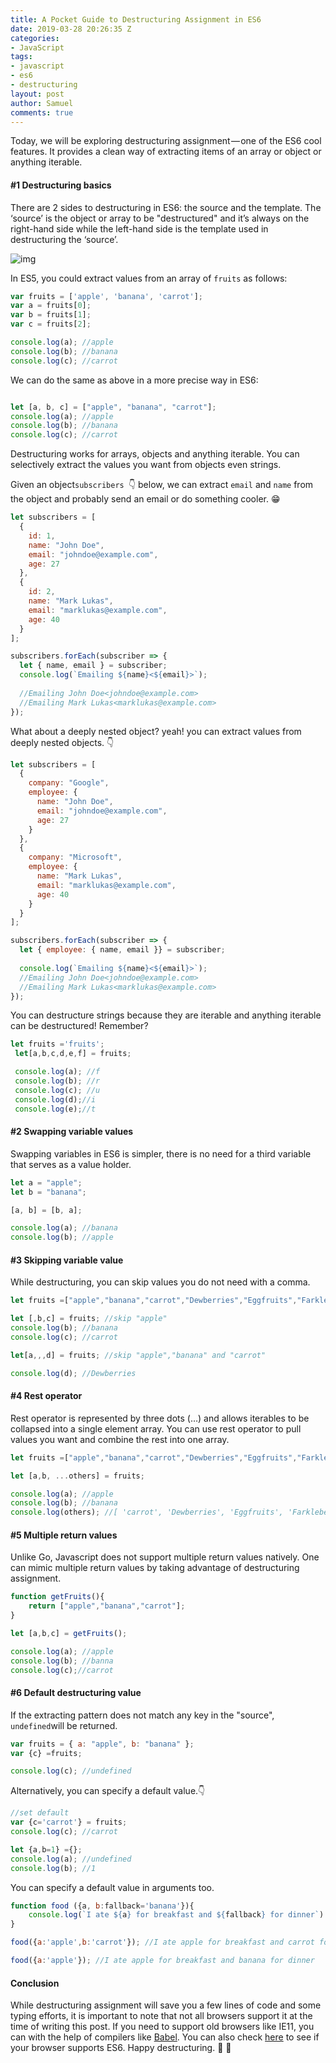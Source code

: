 ```yaml
---
title: A Pocket Guide to Destructuring Assignment in ES6
date: 2019-03-28 20:26:35 Z
categories:
- JavaScript
tags:
- javascript
- es6
- destructuring
layout: post
author: Samuel
comments: true
---
```


Today, we will be exploring destructuring assignment — one of the ES6 cool features. It provides a clean way of extracting items of an array or object or anything iterable.

#### #1 Destructuring basics

There are 2 sides to destructuring in ES6: the source and the template. The ‘source’ is the object or array to be "destructured" and it’s always on the right-hand side while the left-hand side is the template used in destructuring the ‘source’.



![img](https://cdn-images-1.medium.com/max/1600/1*Yip_EbziXMV8__CO_h_ahw.png)

In ES5, you could extract values from an array of `fruits` as follows:

```js
var fruits = ['apple', 'banana', 'carrot'];
var a = fruits[0];
var b = fruits[1];
var c = fruits[2];

console.log(a); //apple
console.log(b); //banana
console.log(c); //carrot
```

We can do the same as above in a more precise way in ES6:

```js

let [a, b, c] = ["apple", "banana", "carrot"];
console.log(a); //apple
console.log(b); //banana
console.log(c); //carrot
```

Destructuring works for arrays, objects and anything iterable. You can selectively extract the values you want from objects even strings.

Given an object`subscribers `👇 below, we can extract `email` and `name` from the object and probably send an email or do something cooler. 😁

```js
let subscribers = [
  {
    id: 1,
    name: "John Doe",
    email: "johndoe@example.com",
    age: 27
  },
  {
    id: 2,
    name: "Mark Lukas",
    email: "marklukas@example.com",
    age: 40
  }
];

subscribers.forEach(subscriber => {
  let { name, email } = subscriber;
  console.log(`Emailing ${name}<${email}>`);
  
  //Emailing John Doe<johndoe@example.com>
  //Emailing Mark Lukas<marklukas@example.com>
});

```

What about a deeply nested object? yeah! you can extract values from deeply nested objects. 👇

```js
let subscribers = [
  {
    company: "Google",
    employee: {
      name: "John Doe",
      email: "johndoe@example.com",
      age: 27
    }
  },
  {
    company: "Microsoft",
    employee: {
      name: "Mark Lukas",
      email: "marklukas@example.com",
      age: 40
    }
  }
];

subscribers.forEach(subscriber => {
  let { employee: { name, email }} = subscriber;
  
  console.log(`Emailing ${name}<${email}>`);
  //Emailing John Doe<johndoe@example.com>
  //Emailing Mark Lukas<marklukas@example.com>
});

```

You can destructure strings because they are iterable and anything iterable can be destructured! Remember?

```js
let fruits ='fruits';
 let[a,b,c,d,e,f] = fruits;

 console.log(a); //f
 console.log(b); //r
 console.log(c); //u
 console.log(d);//i
 console.log(e);//t
```

#### #2 Swapping variable values

Swapping variables in ES6 is simpler, there is no need for a third variable that serves as a value holder.

```js
let a = "apple";
let b = "banana";

[a, b] = [b, a];

console.log(a); //banana
console.log(b); //apple

```

#### #3 Skipping variable value

While destructuring, you can skip values you do not need with a comma.

```js
let fruits =["apple","banana","carrot","Dewberries","Eggfruits","Farkleberry"];

let [,b,c] = fruits; //skip "apple"
console.log(b); //banana
console.log(c); //carrot

let[a,,,d] = fruits; //skip "apple","banana" and "carrot"

console.log(d); //Dewberries
```

#### #4 Rest operator

Rest operator is represented by three dots (…) and allows iterables to be collapsed into a single element array. You can use rest operator to pull values you want and combine the rest into one array.

```js
let fruits =["apple","banana","carrot","Dewberries","Eggfruits","Farkleberry"];

let [a,b, ...others] = fruits;

console.log(a); //apple
console.log(b); //banana 
console.log(others); //[ 'carrot', 'Dewberries', 'Eggfruits', 'Farkleberry'
```

#### #5 Multiple return values

Unlike Go, Javascript does not support multiple return values natively. One can mimic multiple return values by taking advantage of destructuring assignment.

```js
function getFruits(){
    return ["apple","banana","carrot"];
}

let [a,b,c] = getFruits();

console.log(a); //apple
console.log(b); //banna
console.log(c);//carrot
```

#### #6 Default destructuring value

If the extracting pattern does not match any key in the "source", `undefined`will be returned.

```js
var fruits = { a: "apple", b: "banana" };
var {c} =fruits;

console.log(c); //undefined
```

Alternatively, you can specify a default value.👇

```js
//set default
var {c='carrot'} = fruits;
console.log(c); //carrot

let {a,b=1} ={};
console.log(a); //undefined
console.log(b); //1
```

You can specify a default value in arguments too.

```js
function food ({a, b:fallback='banana'}){
    console.log(`I ate ${a} for breakfast and ${fallback} for dinner`)
}

food({a:'apple',b:'carrot'}); //I ate apple for breakfast and carrot for dinner

food({a:'apple'}); //I ate apple for breakfast and banana for dinner
```

#### Conclusion

While destructuring assignment will save you a few lines of code and some typing efforts, it is important to note that not all browsers support it at the time of writing this post. If you need to support old browsers like IE11, you can with the help of compilers like [Babel](https://babeljs.io/). You can also check [here](http://kangax.github.io/compat-table/es6/) to see if your browser supports ES6. Happy destructuring. 🎉 🎉